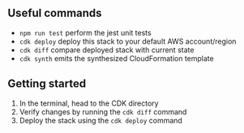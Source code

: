 ## Useful commands

 * `npm run test`         perform the jest unit tests
 * `cdk deploy`           deploy this stack to your default AWS account/region
 * `cdk diff`             compare deployed stack with current state
 * `cdk synth`            emits the synthesized CloudFormation template


## Getting started
1. In the terminal, head to the CDK directory 
2. Verify changes by running the `cdk diff` command 
3. Deploy the stack using the `cdk deploy` command
